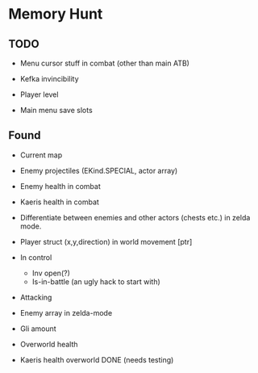 # Memory Hunt

## TODO

* Menu cursor stuff in combat (other than main ATB)
* Kefka invincibility

* Player level

* Main menu save slots

## Found

* Current map
* Enemy projectiles (EKind.SPECIAL, actor array)
* Enemy health in combat
* Kaeris health in combat
* Differentiate between enemies and other actors (chests etc.) in zelda mode.
* Player struct (x,y,direction) in world movement [ptr]
* In control
  * Inv open(?)
  * Is-in-battle (an ugly hack to start with)
* Attacking

* Enemy array in zelda-mode

* Gli amount
* Overworld health

* Kaeris health overworld DONE (needs testing)
